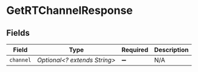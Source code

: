 # GetRTChannelResponse


## Fields

| Field                        | Type                         | Required                     | Description                  |
| ---------------------------- | ---------------------------- | ---------------------------- | ---------------------------- |
| `channel`                    | *Optional<? extends String>* | :heavy_minus_sign:           | N/A                          |